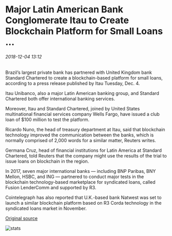 # Major Latin American Bank Conglomerate Itau to Create Blockchain Platform for Small Loans ...

###### 2018-12-04 13:12

Brazil’s largest private bank has partnered with United Kingdom bank Standard Chartered to create a blockchain-based platform for small loans, according to a press release published by Itau Tuesday, Dec. 4.

Itau Unibanco, also a major Latin American banking group, and Standard Chartered both offer international banking services.

Moreover, Itau and Standard Chartered, joined by United States multinational financial services company Wells Fargo, have issued a club loan of $100 million to test the platform.

Ricardo Nuno, the head of treasury department at Itau, said that blockchain technology improved the communication between the banks, which is normally comprised of 2,000 words for a similar matter, Reuters writes.

Germana Cruz, head of financial institutions for Latin America at Standard Chartered, told Reuters that the company might use the results of the trial to issue loans on blockchain in the region.

In 2017, seven major international banks — including BNP Paribas, BNY Mellon, HSBC, and ING — partnered to conduct major tests in the blockchain technology-based marketplace for syndicated loans, called Fusion LenderComm and supported by R3.

Cointelegraph has also reported that U.K.-based bank Natwest was set to launch a similar blockchain platform based on R3 Corda technology in the syndicated loans market in November.

[Original source](https://cointelegraph.com/news/major-latin-american-bank-conglomerate-itau-to-create-blockchain-platform-for-small-loans)

![stats](https://c.statcounter.com/11760860/0/a89fa40b/1/ "stats")